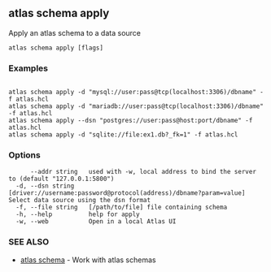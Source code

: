 ## atlas schema apply

Apply an atlas schema to a data source

```
atlas schema apply [flags]
```

### Examples

```

atlas schema apply -d "mysql://user:pass@tcp(localhost:3306)/dbname" -f atlas.hcl
atlas schema apply -d "mariadb://user:pass@tcp(localhost:3306)/dbname" -f atlas.hcl
atlas schema apply --dsn "postgres://user:pass@host:port/dbname" -f atlas.hcl
atlas schema apply -d "sqlite://file:ex1.db?_fk=1" -f atlas.hcl
```

### Options

```
      --addr string   used with -w, local address to bind the server to (default "127.0.0.1:5800")
  -d, --dsn string    [driver://username:password@protocol(address)/dbname?param=value] Select data source using the dsn format
  -f, --file string   [/path/to/file] file containing schema
  -h, --help          help for apply
  -w, --web           Open in a local Atlas UI
```

### SEE ALSO

* [atlas schema](atlas_schema.md)	 - Work with atlas schemas

